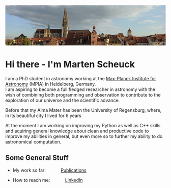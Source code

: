 <div style="text-align:center"><img src="RegensburgSkyline.jpg"></div>

# Hi there - I'm Marten Scheuck
I am a PhD student in astronomy working at the [Max-Planck Institute for Astronomy](https://www.mpia.de/de) (MPIA) in Heidelberg, Germany.<br> I am aspiring to become a full fledged researcher in astronomy with the wish of combining both programming and observation to contribute to the exploration of our universe and the scientific advance.

Before that my Alma Mater has been the University of Regensburg, where, in its beautiful city I lived for 6 years

At the moment I am working on improving my Python as well as C++ skills and aquiring general knowledge about clean and productive code to improve my abilities in general, but even more so to further my ability to do astronomical computation.

## Some General Stuff
* My work so far:
&nbsp;&nbsp;&nbsp;&nbsp;&nbsp;&nbsp;&nbsp;&nbsp;&nbsp;&nbsp; [Publications](https://www.researchgate.net/profile/Marten-Scheuck-2)

* How to reach me:
&nbsp;&nbsp;&nbsp;&nbsp;&nbsp;&nbsp;&nbsp;&nbsp;&nbsp;&nbsp; [LinkedIn](https://www.linkedin.com/in/marten-scheuck/)
